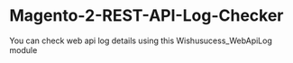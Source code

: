 # Magento-2-REST-API-Log-Checker
You can check web api log details using this Wishusucess_WebApiLog module
